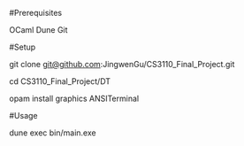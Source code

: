 #Prerequisites

OCaml
Dune
Git

#Setup

git clone git@github.com:JingwenGu/CS3110_Final_Project.git

cd CS3110_Final_Project/DT

opam install graphics ANSITerminal

#Usage

dune exec bin/main.exe
